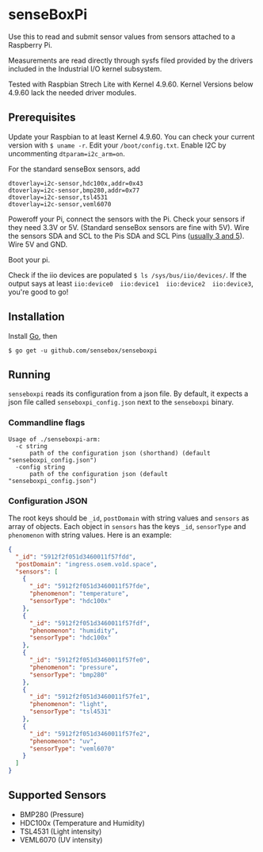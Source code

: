 # senseBoxPi

Use this to read and submit sensor values from sensors attached to a Raspberry Pi.

Measurements are read directly through sysfs filed provided by the drivers included in the Industrial I/O kernel subsystem.

Tested with Raspbian Strech Lite with Kernel 4.9.60. Kernel Versions below 4.9.60 lack the needed driver modules.

## Prerequisites
Update your Raspbian to at least Kernel 4.9.60. You can check your current version with `$ uname -r`.
Edit your `/boot/config.txt`. Enable I2C by uncommenting `dtparam=i2c_arm=on`.


For the standard senseBox sensors, add
```
dtoverlay=i2c-sensor,hdc100x,addr=0x43
dtoverlay=i2c-sensor,bmp280,addr=0x77
dtoverlay=i2c-sensor,tsl4531
dtoverlay=i2c-sensor,veml6070
```

Poweroff your Pi, connect the sensors with the Pi. Check your sensors if they need 3.3V or 5V. (Standard senseBox sensors are fine with 5V). Wire the sensors SDA and SCL to the Pis SDA and SCL Pins ([usually 3 and 5](https://pinout.xyz/pinout/i2c#)). Wire 5V and GND.

Boot your pi.

Check if the iio devices are populated `$ ls /sys/bus/iio/devices/`. If the output says at least `iio:device0  iio:device1  iio:device2  iio:device3`, you're good to go!

## Installation

Install [Go](https://golang.org/doc/install), then

 `$ go get -u github.com/sensebox/senseboxpi`

## Running

`senseboxpi` reads its configuration from a json file. By default, it expects a json file called `senseboxpi_config.json` next to the `senseboxpi` binary.

### Commandline flags
```
Usage of ./senseboxpi-arm:
  -c string
      path of the configuration json (shorthand) (default "senseboxpi_config.json")
  -config string
      path of the configuration json (default "senseboxpi_config.json")
```

### Configuration JSON
The root keys should be `_id`, `postDomain` with string values and `sensors` as array of objects. Each object in `sensors` has the keys `_id`, `sensorType` and `phenomenon` with string values.
Here is an example:
```json
{
  "_id": "5912f2f051d3460011f57fdd",
  "postDomain": "ingress.osem.vo1d.space",
  "sensors": [
    {
      "_id": "5912f2f051d3460011f57fde",
      "phenomenon": "temperature",
      "sensorType": "hdc100x"
    },
    {
      "_id": "5912f2f051d3460011f57fdf",
      "phenomenon": "humidity",
      "sensorType": "hdc100x"
    },
    {
      "_id": "5912f2f051d3460011f57fe0",
      "phenomenon": "pressure",
      "sensorType": "bmp280"
    },
    {
      "_id": "5912f2f051d3460011f57fe1",
      "phenomenon": "light",
      "sensorType": "tsl4531"
    },
    {
      "_id": "5912f2f051d3460011f57fe2",
      "phenomenon": "uv",
      "sensorType": "veml6070"
    }
  ]
}
```

## Supported Sensors
- BMP280 (Pressure)
- HDC100x (Temperature and Humidity)
- TSL4531 (Light intensity)
- VEML6070 (UV intensity)

